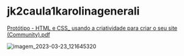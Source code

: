 # jk2caula1karolinagenerali

[Protótipo - HTML e CSS_ usando a criatividade para criar o seu site (Community).pdf](https://github.com/karolvalderrama/jk2caula1karolinagenerali/files/11052524/Prototipo.-.HTML.e.CSS_.usando.a.criatividade.para.criar.o.seu.site.Community.pdf)

![imagem_2023-03-23_121645320](https://user-images.githubusercontent.com/110204878/227249011-8dd434fb-0382-4e75-b35d-edb329f91e99.png)
